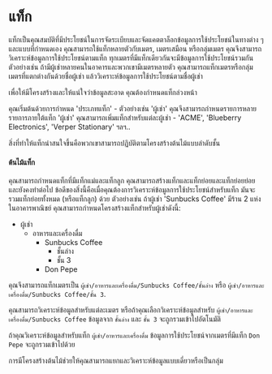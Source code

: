 # แท็ก

แท็กเป็นคุณสมบัติที่มีประโยชน์ในการจัดระเบียบและจัดแคตตาล็อกข้อมูลการใช้ประโยชน์ในทางต่าง ๆ และแบบที่กำหนดเอง คุณสามารถใช้แท็กหลายตัวกับเมตร, เมตรเสมือน หรือกลุ่มเมตร คุณจึงสามารถวิเคราะห์ข้อมูลการใช้ประโยชน์ตามแท็ก ทุกเมตรที่มีแท็กเดียวกันจะมีข้อมูลการใช้ประโยชน์รวมกัน ตัวอย่างเช่น ถ้ามีผู้เช่าหลายคนในอาคารและพวกเขามีเมตรหลายตัว คุณสามารถแท็กเมตรหรือกลุ่มเมตรที่แตกต่างกันด้วยชื่อผู้เช่า แล้ววิเคราะห์ข้อมูลการใช้ประโยชน์ตามชื่อผู้เช่า

เพื่อให้มีโครงสร้างและให้แน่ใจว่าข้อมูลสะอาด คุณต้องกำหนดแท็กล่วงหน้า

คุณเริ่มต้นด้วยการกำหนด 'ประเภทแท็ก' - ตัวอย่างเช่น 'ผู้เช่า' คุณจึงสามารถกำหนดรายการหลายรายการภายใต้แท็ก 'ผู้เช่า' คุณสามารถเพิ่มแท็กสำหรับแต่ละผู้เช่า - 'ACME', 'Blueberry Electronics', 'Verper Stationary' ฯลฯ..

สิ่งที่ทำให้แท็กน่าสนใจขึ้นคือพวกเขาสามารถปฏิบัติตามโครงสร้างต้นไม้แบบลำดับชั้น

#### ต้นไม้แท็ก

คุณสามารถกำหนดแท็กที่มีแท็กแม่และแท็กลูก คุณสามารถสร้างแท็กและแท็กย่อยและแท็กย่อยย่อยและยังคงทำต่อไป ข้อดีของสิ่งนี้คือเมื่อคุณต้องการวิเคราะห์ข้อมูลการใช้ประโยชน์สำหรับแท็ก มันจะรวมแท็กย่อยทั้งหมด (หรือแท็กลูก) ด้วย ตัวอย่างเช่น ถ้าผู้เช่า 'Sunbucks Coffee' มีร้าน 2 แห่งในอาคารพาณิชย์ คุณสามารถกำหนดโครงสร้างแท็กสำหรับผู้เช่าดังนี้:

* ผู้เช่า
  * อาหารและเครื่องดื่ม
    * Sunbucks Coffee
      * ชั้นล่าง
      * ชั้น 3
    * Don Pepe

คุณจึงสามารถแท็กเมตรเป็น `ผู้เช่า/อาหารและเครื่องดื่ม/Sunbucks Coffee/ชั้นล่าง` หรือ `ผู้เช่า/อาหารและเครื่องดื่ม/Sunbucks Coffee/ชั้น 3`.

คุณสามารถวิเคราะห์ข้อมูลสำหรับแต่ละเมตร หรือถ้าคุณเลือกวิเคราะห์ข้อมูลสำหรับ `ผู้เช่า/อาหารและเครื่องดื่ม/Sunbucks Coffee` ข้อมูลจาก `ชั้นล่าง` และ `ชั้น 3` จะถูกรวมเข้าไปอัตโนมัติ

ถ้าคุณวิเคราะห์ข้อมูลสำหรับแท็ก `ผู้เช่า/อาหารและเครื่องดื่ม` ข้อมูลการใช้ประโยชน์จากเมตรที่มีแท็ก `Don Pepe` จะถูกรวมเข้าไปด้วย

การมีโครงสร้างต้นไม้ช่วยให้คุณสามารถแยกและวิเคราะห์ข้อมูลแบบเดี่ยวหรือเป็นกลุ่ม